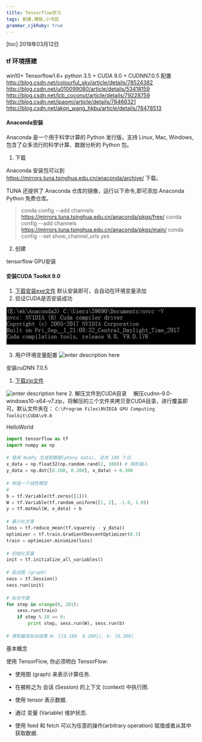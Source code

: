 ```yaml
---
title: Tensorflow学习
tags: 新建,模板,小书匠
grammar_cjkRuby: true
---
```

[toc]
2018年03月12日 
### tf 环境搭建 
win10+ Tensorflow1.6+ python 3.5 + CUDA 9.0 + CUDNN7.0.5 配置
http://blog.csdn.net/colourful_sky/article/details/78524382
http://blog.csdn.net/u010099080/article/details/53418159
http://blog.csdn.net/lcb_coconut/article/details/79228759
http://blog.csdn.net/ipaomi/article/details/78466321
http://blog.csdn.net/akon_wang_hkbu/article/details/78478513

#### Anaconda安装
Anaconda 是一个用于科学计算的 Python 发行版，支持 Linux, Mac, Windows, 包含了众多流行的科学计算、数据分析的 Python 包。
1. 下载

Anaconda 安装包可以到 https://mirrors.tuna.tsinghua.edu.cn/anaconda/archive/ 下载。

TUNA 还提供了 Anaconda 仓库的镜像，运行以下命令,即可添加 Anaconda Python 免费仓库。

> conda config --add channels https://mirrors.tuna.tsinghua.edu.cn/anaconda/pkgs/free/ 
> conda config --add channels https://mirrors.tuna.tsinghua.edu.cn/anaconda/pkgs/main/ conda config
> --set show_channel_urls yes

2. 创建

tensorflow GPU安装
#### 安装CUDA Toolkit 9.0
 1. [下载安装exe文件](https://developer.nvidia.com/cuda-toolkit-archive)
    默认安装即可，会自动在环境变量添加
 2. 验证CUDA是否安装成功 
 
![enter description here][1]

 3. 用户环境变量配置
![enter description here][2]

安装cuDNN 7.0.5

1. [下载zip文件](https://developer.nvidia.com/rdp/cudnn-download)

  ![enter description here][3]
2. 解压文件到CUDA目录
  　解压cudnn-9.0-windows10-x64-v7.zip，将解压的三个文件夹拷贝至CUDA目录，进行覆盖即可。默认文件夹在：  `C:\Program Files\NVIDIA GPU Computing Toolkit\CUDA\v9.0` 




HelloWorld
``` python
import tensorflow as tf
import numpy as np

# 使用 NumPy 生成假数据(phony data), 总共 100 个点.
x_data = np.float32(np.random.rand(2, 100)) # 随机输入
y_data = np.dot([0.100, 0.200], x_data) + 0.300

# 构造一个线性模型
# 
b = tf.Variable(tf.zeros([1]))
W = tf.Variable(tf.random_uniform([1, 2], -1.0, 1.0))
y = tf.matmul(W, x_data) + b

# 最小化方差
loss = tf.reduce_mean(tf.square(y - y_data))
optimizer = tf.train.GradientDescentOptimizer(0.5)
train = optimizer.minimize(loss)

# 初始化变量
init = tf.initialize_all_variables()

# 启动图 (graph)
sess = tf.Session()
sess.run(init)

# 拟合平面
for step in xrange(0, 201):
    sess.run(train)
    if step % 20 == 0:
        print step, sess.run(W), sess.run(b)

# 得到最佳拟合结果 W: [[0.100  0.200]], b: [0.300]
```
基本概念

使用 TensorFlow, 你必须明白 TensorFlow:

- 使用图 (graph) 来表示计算任务.
- 在被称之为 会话 (Session) 的上下文 (context) 中执行图.
- 使用 tensor 表示数据.
- 通过 变量 (Variable) 维护状态.
- 使用 feed 和 fetch 可以为任意的操作(arbitrary operation) 赋值或者从其中获取数据.


  [1]: ./images/1520867629585.jpg
  [2]: ./images/1520867763992.jpg
  [3]: https://i.loli.net/2018/03/13/5aa78d29cde7d.jpg